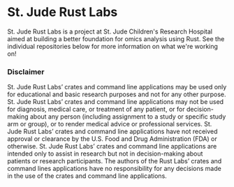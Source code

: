 # St. Jude Rust Labs

St. Jude Rust Labs is a project at St. Jude Children's Research Hospital aimed
at building a better foundation for omics analysis using Rust. See the
individual repositories below for more information on what we're working on!

### Disclaimer

St. Jude Rust Labs’ crates and command line applications may be used only for
educational and basic research purposes and not for any other purpose. St. Jude
Rust Labs’ crates and command line applications may not be used for diagnosis,
medical care, or treatment of any patient, or for decision-making about any
person (including assignment to a study or specific study arm or group), or to
render medical advice or professional services. St. Jude Rust Labs’ crates and
command line applications have not received approval or clearance by the U.S.
Food and Drug Administration (FDA) or otherwise. St. Jude Rust Labs’ crates and 
command line applications are intended only to assist in research but not in 
decision-making about patients or research participants. The authors of the 
Rust Labs’ crates and command lines applications have no responsibility for any
decisions made in the use of the crates and command line applications.
